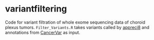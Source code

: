 # variantfiltering

Code for variant filtration of whole exome sequencing data of choroid plexus tumors. 
`Filter_Variants.R` takes variants called by [appreci8](https://github.com/sandmanns/appreci8R) and annotations from [CancerVar](https://github.com/WGLab/CancerVar) as input.
